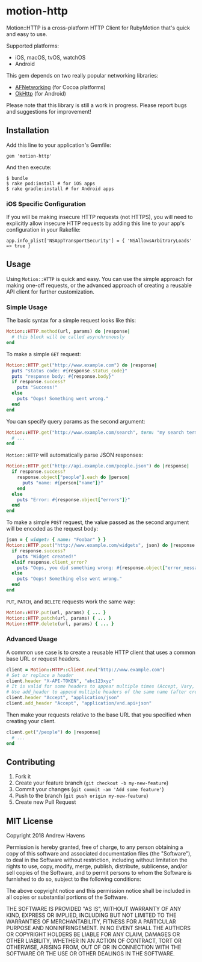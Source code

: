 # motion-http

Motion::HTTP is a cross-platform HTTP Client for RubyMotion that's quick and easy to use.

Supported platforms:
- iOS, macOS, tvOS, watchOS
- Android

This gem depends on two really popular networking libraries:
- [AFNetworking](https://github.com/AFNetworking/AFNetworking) (for Cocoa platforms)
- [OkHttp](http://square.github.io/okhttp/) (for Android)

Please note that this library is still a work in progress. Please report bugs and suggestions for improvement!

## Installation

Add this line to your application's Gemfile:

    gem 'motion-http'

And then execute:

    $ bundle
    $ rake pod:install # for iOS apps
    $ rake gradle:install # for Android apps

### iOS Specific Configuration

If you will be making insecure HTTP requests (not HTTPS), you will need to explicitly allow insecure HTTP requests by adding this line to your app's configuration in your Rakefile:

    app.info_plist['NSAppTransportSecurity'] = { 'NSAllowsArbitraryLoads' => true }

## Usage

Using `Motion::HTTP` is quick and easy. You can use the simple approach for making one-off requests, or the advanced approach of creating a reusable API client for further customization.

### Simple Usage

The basic syntax for a simple request looks like this:
```ruby
Motion::HTTP.method(url, params) do |response|
  # this block will be called asynchronously
end
```

To make a simple `GET` request:
```ruby
Motion::HTTP.get("http://www.example.com") do |response|
  puts "status code: #{response.status_code}"
  puts "response body: #{response.body}"
  if response.success?
    puts "Success!"
  else
    puts "Oops! Something went wrong."
  end
end
```

You can specify query params as the second argument:
```ruby
Motion::HTTP.get("http://www.example.com/search", term: "my search term") do |response|
  # ...
end
```

`Motion::HTTP` will automatically parse JSON responses:
```ruby
Motion::HTTP.get("http://api.example.com/people.json") do |response|
  if response.success?
    response.object["people"].each do |person|
      puts "name: #{person["name"]}"
    end
  else
    puts "Error: #{response.object["errors"]}"
  end
end
```

To make a simple `POST` request, the value passed as the second argument will be encoded as the request body:
```ruby
json = { widget: { name: "Foobar" } }
Motion::HTTP.post("http://www.example.com/widgets", json) do |response|
  if response.success?
    puts "Widget created!"
  elsif response.client_error?
    puts "Oops, you did something wrong: #{response.object["error_message"]}"
  else
    puts "Oops! Something else went wrong."
  end
end
```

`PUT`, `PATCH`, and `DELETE` requests work the same way:
```ruby
Motion::HTTP.put(url, params) { ... }
Motion::HTTP.patch(url, params) { ... }
Motion::HTTP.delete(url, params) { ... }
```

### Advanced Usage

A common use case is to create a reusable HTTP client that uses a common base URL or request headers.

```ruby
client = Motion::HTTP::Client.new("http://www.example.com")
# Set or replace a header
client.header "X-API-TOKEN", "abc123xyz"
# It is valid for some headers to appear multiple times (Accept, Vary, etc).
# Use add_header to append multiple headers of the same name (after creating with #header) .
client.header "Accept", "application/json"
client.add_header "Accept", "application/vnd.api+json"
```

Then make your requests relative to the base URL that you specified when creating your client.
```ruby
client.get("/people") do |response|
  # ...
end
```

## Contributing

1. Fork it
2. Create your feature branch (`git checkout -b my-new-feature`)
3. Commit your changes (`git commit -am 'Add some feature'`)
4. Push to the branch (`git push origin my-new-feature`)
5. Create new Pull Request

## MIT License

Copyright 2018 Andrew Havens

Permission is hereby granted, free of charge, to any person obtaining a copy of this software and associated documentation files (the "Software"), to deal in the Software without restriction, including without limitation the rights to use, copy, modify, merge, publish, distribute, sublicense, and/or sell copies of the Software, and to permit persons to whom the Software is furnished to do so, subject to the following conditions:

The above copyright notice and this permission notice shall be included in all copies or substantial portions of the Software.

THE SOFTWARE IS PROVIDED "AS IS", WITHOUT WARRANTY OF ANY KIND, EXPRESS OR IMPLIED, INCLUDING BUT NOT LIMITED TO THE WARRANTIES OF MERCHANTABILITY, FITNESS FOR A PARTICULAR PURPOSE AND NONINFRINGEMENT. IN NO EVENT SHALL THE AUTHORS OR COPYRIGHT HOLDERS BE LIABLE FOR ANY CLAIM, DAMAGES OR OTHER LIABILITY, WHETHER IN AN ACTION OF CONTRACT, TORT OR OTHERWISE, ARISING FROM, OUT OF OR IN CONNECTION WITH THE SOFTWARE OR THE USE OR OTHER DEALINGS IN THE SOFTWARE.
